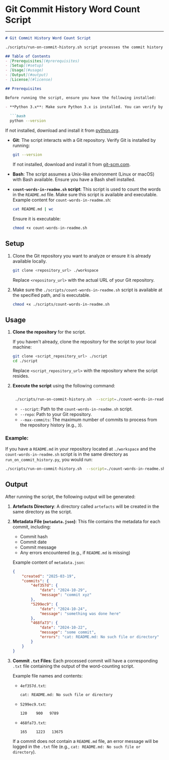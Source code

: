 # Git Commit History Word Count Script
----

```markdown
# Git Commit History Word Count Script

./scripts/run-on-commit-history.sh script processes the commit history of a Git repository, checks out each commit, and runs a specified script (e.g., `count-words-in-readme.sh`) to count the words in the `README.md` file. It then stores the output in individual `.txt` files and creates a `metadata.json` file with commit information.

## Table of Contents
- [Prerequisites](#prerequisites)
- [Setup](#setup)
- [Usage](#usage)
- [Output](#output)
- [License](#license)

## Prerequisites

Before running the script, ensure you have the following installed:

- **Python 3.x**: Make sure Python 3.x is installed. You can verify by running:
  
  ```bash
  python --version
  ```

  If not installed, download and install it from [python.org](https://www.python.org/downloads/).

- **Git**: The script interacts with a Git repository. Verify Git is installed by running:

  ```bash
  git --version
  ```

  If not installed, download and install it from [git-scm.com](https://git-scm.com/downloads).

- **Bash**: The script assumes a Unix-like environment (Linux or macOS) with Bash available. Ensure you have a Bash shell installed.

- **`count-words-in-readme.sh` script**: This script is used to count the words in the `README.md` file. Make sure this script is available and executable. Example content for `count-words-in-readme.sh`:

  ```bash
  cat README.md | wc
  ```

  Ensure it is executable:

  ```bash
  chmod +x count-words-in-readme.sh
  ```

## Setup

1. Clone the Git repository you want to analyze or ensure it is already available locally.

   ```bash
   git clone <repository_url> ./workspace
   ```

   Replace `<repository_url>` with the actual URL of your Git repository.

2. Make sure the `./scripts/count-words-in-readme.sh` script is available at the specified path, and is executable.

   ```bash
   chmod +x ./scripts/count-words-in-readme.sh
   ```

## Usage

1. **Clone the repository** for the script.

   If you haven't already, clone the repository for the script to your local machine:

   ```bash
   git clone <script_repository_url> ./script
   cd ./script
   ```

   Replace `<script_repository_url>` with the repository where the script resides.

2. **Execute the script** using the following command:

   ```bash

    ./scripts/run-on-commit-history.sh  --script=./count-words-in-readme.sh --repo=./workspace --max-commits=3

   ```

   - `--script`: Path to the `count-words-in-readme.sh` script.
   - `--repo`: Path to your Git repository.
   - `--max-commits`: The maximum number of commits to process from the repository history (e.g., `3`).

### Example:

If you have a `README.md` in your repository located at `./workspace` and the `count-words-in-readme.sh` script is in the same directory as `run_on_commit_history.py`, you would run:

```bash
./scripts/run-on-commit-history.sh  --script=./count-words-in-readme.sh --repo=./srv/snamy/dp/de/starterkit-node/ --max-commits=3
```

## Output

After running the script, the following output will be generated:

1. **Artefacts Directory**: A directory called `artefacts` will be created in the same directory as the script.

2. **Metadata File (`metadata.json`)**: This file contains the metadata for each commit, including:
   - Commit hash
   - Commit date
   - Commit message
   - Any errors encountered (e.g., if `README.md` is missing)

   Example content of `metadata.json`:
   
   ```json
   {
       "created": "2025-03-19",
       "commits": {
           "4ef357d": {
               "date": "2024-10-29",
               "message": "commit xyz"
           },
           "5299ec9": {
               "date": "2024-10-24",
               "message": "something was done here"
           },
           "468fa73": {
               "date": "2024-10-22",
               "message": "some commit",
               "errors": "cat: README.md: No such file or directory"
           }
       }
   }
   ```

3. **Commit `.txt` Files**: Each processed commit will have a corresponding `.txt` file containing the output of the word-counting script.

   Example file names and contents:
   
   - `4ef357d.txt`:
     ```
     cat: README.md: No such file or directory
     ```

   - `5299ec9.txt`:
     ```
     120    900   9789
     ```

   - `468fa73.txt`:
     ```
     165    1223   13675
     ```

   If a commit does not contain a `README.md` file, an error message will be logged in the `.txt` file (e.g., `cat: README.md: No such file or directory`).


```
